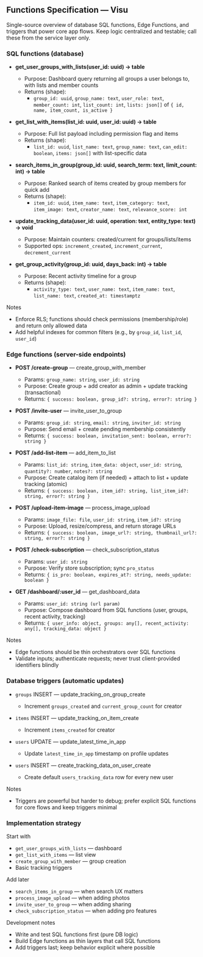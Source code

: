 ## Functions Specification — Visu

Single-source overview of database SQL functions, Edge Functions, and triggers that power core app flows. Keep logic centralized and testable; call these from the service layer only.

### SQL functions (database)

- **get_user_groups_with_lists(user_id: uuid) → table**
  - Purpose: Dashboard query returning all groups a user belongs to, with lists and member counts
  - Returns (shape):
    - `group_id: uuid`, `group_name: text`, `user_role: text`, `member_count: int`, `list_count: int`, `lists: json[]` of `{ id, name, item_count, is_active }`

- **get_list_with_items(list_id: uuid, user_id: uuid) → table**
  - Purpose: Full list payload including permission flag and items
  - Returns (shape):
    - `list_id: uuid`, `list_name: text`, `group_name: text`, `can_edit: boolean`, `items: json[]` with list-specific data

- **search_items_in_group(group_id: uuid, search_term: text, limit_count: int) → table**
  - Purpose: Ranked search of items created by group members for quick add
  - Returns (shape):
    - `item_id: uuid`, `item_name: text`, `item_category: text`, `item_image: text`, `creator_name: text`, `relevance_score: int`

- **update_tracking_data(user_id: uuid, operation: text, entity_type: text) → void**
  - Purpose: Maintain counters: created/current for groups/lists/items
  - Supported ops: `increment_created`, `increment_current`, `decrement_current`

- **get_group_activity(group_id: uuid, days_back: int) → table**
  - Purpose: Recent activity timeline for a group
  - Returns (shape):
    - `activity_type: text`, `user_name: text`, `item_name: text`, `list_name: text`, `created_at: timestamptz`

Notes
- Enforce RLS; functions should check permissions (membership/role) and return only allowed data
- Add helpful indexes for common filters (e.g., by `group_id`, `list_id`, `user_id`)

### Edge functions (server-side endpoints)

- **POST /create-group** — create_group_with_member
  - Params: `group_name: string`, `user_id: string`
  - Purpose: Create group + add creator as admin + update tracking (transactional)
  - Returns: `{ success: boolean, group_id?: string, error?: string }`

- **POST /invite-user** — invite_user_to_group
  - Params: `group_id: string`, `email: string`, `inviter_id: string`
  - Purpose: Send email + create pending membership consistently
  - Returns: `{ success: boolean, invitation_sent: boolean, error?: string }`

- **POST /add-list-item** — add_item_to_list
  - Params: `list_id: string`, `item_data: object`, `user_id: string`, `quantity?: number`, `notes?: string`
  - Purpose: Create catalog item (if needed) + attach to list + update tracking (atomic)
  - Returns: `{ success: boolean, item_id?: string, list_item_id?: string, error?: string }`

- **POST /upload-item-image** — process_image_upload
  - Params: `image_file: file`, `user_id: string`, `item_id?: string`
  - Purpose: Upload, resize/compress, and return storage URLs
  - Returns: `{ success: boolean, image_url?: string, thumbnail_url?: string, error?: string }`

- **POST /check-subscription** — check_subscription_status
  - Params: `user_id: string`
  - Purpose: Verify store subscription; sync `pro_status`
  - Returns: `{ is_pro: boolean, expires_at?: string, needs_update: boolean }`

- **GET /dashboard/:user_id** — get_dashboard_data
  - Params: `user_id: string (url param)`
  - Purpose: Compose dashboard from SQL functions (user, groups, recent activity, tracking)
  - Returns: `{ user_info: object, groups: any[], recent_activity: any[], tracking_data: object }`

Notes
- Edge functions should be thin orchestrators over SQL functions
- Validate inputs; authenticate requests; never trust client-provided identifiers blindly

### Database triggers (automatic updates)

- `groups` INSERT — update_tracking_on_group_create
  - Increment `groups_created` and `current_group_count` for creator

- `items` INSERT — update_tracking_on_item_create
  - Increment `items_created` for creator

- `users` UPDATE — update_latest_time_in_app
  - Update `latest_time_in_app` timestamp on profile updates

- `users` INSERT — create_tracking_data_on_user_create
  - Create default `users_tracking_data` row for every new user

Notes
- Triggers are powerful but harder to debug; prefer explicit SQL functions for core flows and keep triggers minimal

### Implementation strategy

Start with
- `get_user_groups_with_lists` — dashboard
- `get_list_with_items` — list view
- `create_group_with_member` — group creation
- Basic tracking triggers

Add later
- `search_items_in_group` — when search UX matters
- `process_image_upload` — when adding photos
- `invite_user_to_group` — when adding sharing
- `check_subscription_status` — when adding pro features

Development notes
- Write and test SQL functions first (pure DB logic)
- Build Edge functions as thin layers that call SQL functions
- Add triggers last; keep behavior explicit where possible


